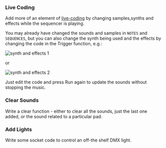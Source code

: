 ### Live Coding


Add more of an element of [live-coding](https://en.wikipedia.org/wiki/Live_coding) by changing samples,synths and effects while the sequencer is playing.

You may already have changed the sounds and samples in `NOTES` and `SEQUENCES`, but you can also change the synth being used and the effects by changing the code in the Trigger function, e.g.:


![synth and effects 1](http://glasgow.coderdojo.co/DigitalDJ/synth1.png)

or 

![synth and effects 2](http://glasgow.coderdojo.co/DigitalDJ/synth2.png)

Just edit the code and press Run again to update the sounds without stopping the music.


### Clear Sounds


Write a clear function - either to clear all the sounds, just the last one added, or the sound related to a particular pad.


### Add Lights

Write some socket code to control an off-the shelf DMX light.

